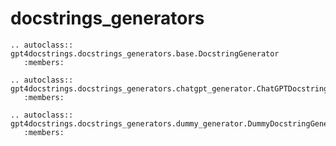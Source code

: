 # docstrings_generators

```{eval-rst}
.. autoclass:: gpt4docstrings.docstrings_generators.base.DocstringGenerator
   :members:
```

```{eval-rst}
.. autoclass:: gpt4docstrings.docstrings_generators.chatgpt_generator.ChatGPTDocstringGenerator
   :members:
```

```{eval-rst}
.. autoclass:: gpt4docstrings.docstrings_generators.dummy_generator.DummyDocstringGenerator
   :members:
```
